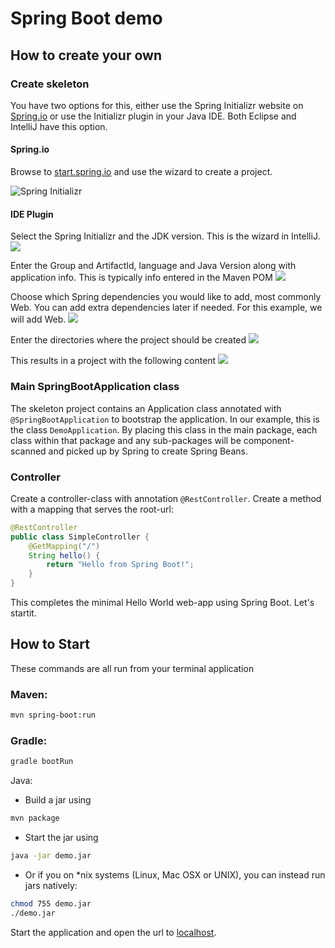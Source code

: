 # Spring Boot demo



## How to create your own

### Create skeleton
You have two options for this, either use the Spring Initializr website on [Spring.io](https://start.spring.io/)
or use the Initializr plugin in your Java IDE. Both Eclipse and IntelliJ have this option.

#### Spring.io
Browse to [start.spring.io](https://start.spring.io/) and use the wizard to create a project.

![Spring Initializr](start.spring.io.png)

#### IDE Plugin

Select the Spring Initializr and the JDK version. This is the wizard in IntelliJ.
![](IDE_1.png)

Enter the Group and ArtifactId, language and Java Version along with application info. This is typically info entered in the Maven POM
![](IDE_2.png)

Choose which Spring dependencies you would like to add, most commonly Web. You can add extra dependencies later if needed.
For this example, we will add Web.
![](IDE_3.png)

Enter the directories where the project should be created
![](IDE_4.png)

This results in a project with the following content
![](result.png)


### Main SpringBootApplication class
The skeleton project contains an Application class annotated with `@SpringBootApplication` to bootstrap the application.
In our example, this is the class `DemoApplication`. By placing this class in the main package, each class within that package 
and any sub-packages will be component-scanned and picked up by Spring to create Spring Beans.

### Controller
Create a controller-class with annotation `@RestController`. Create a method with a mapping that serves the root-url:
```java
@RestController
public class SimpleController {
    @GetMapping("/")
    String hello() {
        return "Hello from Spring Boot!";
    }
}
```

This completes the minimal Hello World web-app using Spring Boot. Let's startit.

## How to Start
These commands are all run from your terminal application

### Maven:
```bash
mvn spring-boot:run
``` 

### Gradle:
```bash
gradle bootRun
``` 

Java:
* Build a jar using
```bash
mvn package
``` 
* Start the jar using
```bash
java -jar demo.jar
``` 
* Or if you on *nix systems (Linux, Mac OSX or UNIX), you can instead run jars natively:
```bash
chmod 755 demo.jar
./demo.jar
```

Start the application and open the url to [localhost](http://localhost:8080). 


